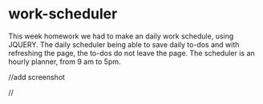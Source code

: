 # work-scheduler
This week homework we had to make an daily work schedule, using JQUERY. The daily scheduler being able to save daily to-dos and with refreshing the page, the to-dos do not leave the page. The scheduler is an hourly planner, from 9 am to 5pm. 


//add screenshot

// 